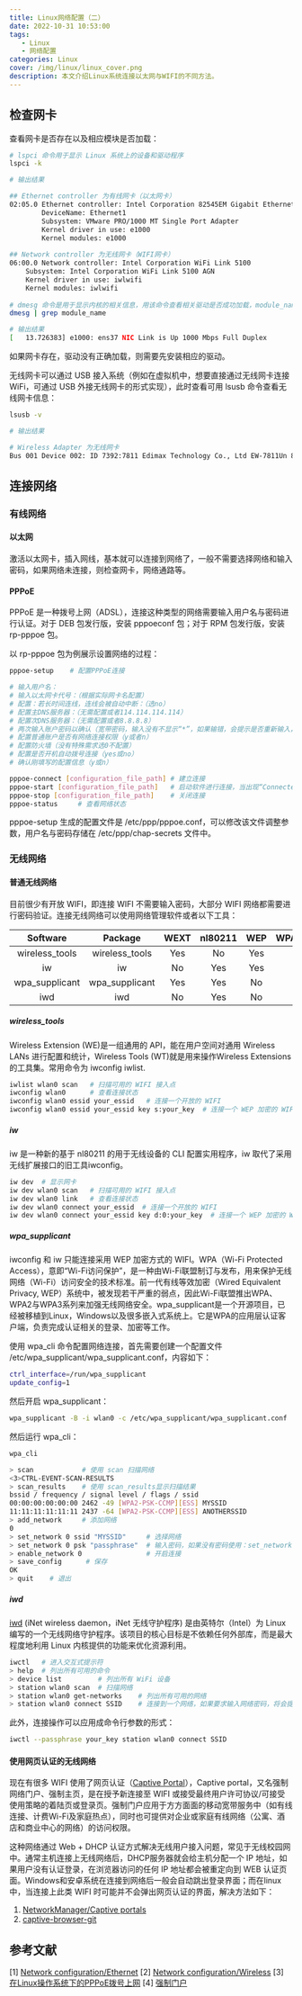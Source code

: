 ```yaml
---
title: Linux网络配置（二）
date: 2022-10-31 10:53:00
tags: 
   - Linux
   - 网络配置
categories: Linux
cover: /img/linux/linux_cover.png
description: 本文介绍Linux系统连接以太网与WIFI的不同方法。
---
```

## 检查网卡

查看网卡是否存在以及相应模块是否加载：

```bash
# lspci 命令用于显示 Linux 系统上的设备和驱动程序
lspci -k

# 输出结果

## Ethernet controller 为有线网卡（以太网卡）
02:05.0 Ethernet controller: Intel Corporation 82545EM Gigabit Ethernet Controller (Copper) (rev 01)
        DeviceName: Ethernet1
        Subsystem: VMware PRO/1000 MT Single Port Adapter
        Kernel driver in use: e1000
        Kernel modules: e1000
        
## Network controller 为无线网卡（WIFI网卡）
06:00.0 Network controller: Intel Corporation WiFi Link 5100
	Subsystem: Intel Corporation WiFi Link 5100 AGN
	Kernel driver in use: iwlwifi
	Kernel modules: iwlwifi
	
# dmesg 命令是用于显示内核的相关信息，用该命令查看相关驱动是否成功加载，module_name 为上述命令输出的模块名
dmesg | grep module_name 

# 输出结果
[   13.726383] e1000: ens37 NIC Link is Up 1000 Mbps Full Duplex
```

如果网卡存在，驱动没有正确加载，则需要先安装相应的驱动。

无线网卡可以通过 USB 接入系统（例如在虚拟机中，想要直接通过无线网卡连接 WiFi，可通过 USB 外接无线网卡的形式实现），此时查看可用 lsusb 命令查看无线网卡信息：

```bash
lsusb -v

# 输出结果

# Wireless Adapter 为无线网卡
Bus 001 Device 002: ID 7392:7811 Edimax Technology Co., Ltd EW-7811Un 802.11n Wireless Adapter [Realtek RTL8188CUS]
```

## 连接网络

### 有线网络

#### 以太网

激活以太网卡，插入网线，基本就可以连接到网络了，一般不需要选择网络和输入密码，如果网络未连接，则检查网卡，网络通路等。

#### PPPoE

PPPoE 是一种拨号上网（ADSL），连接这种类型的网络需要输入用户名与密码进行认证。对于 DEB 包发行版，安装 pppoeconf 包；对于 RPM 包发行版，安装 rp-pppoe 包。

以 rp-pppoe 包为例展示设置网络的过程：

```bash
pppoe-setup    # 配置PPPoE连接

# 输入用户名：
# 输入以太网卡代号：（根据实际网卡名配置）
# 配置：若长时间连线，连线会被自动中断：（选no）
# 配置主DNS服务器：（无需配置或者114.114.114.114）
# 配置次DNS服务器：（无需配置或者8.8.8.8）
# 两次输入账户密码以确认（宽带密码，输入没有不显示“*”，如果输错，会提示是否重新输入，选择y）
# 配置普通账户是否有网络连接权限（y或者n）
# 配置防火墙（没有特殊需求选0不配置）
# 配置是否开机自动拨号连接（yes或no）
# 确认刚填写的配置信息（y或n）

pppoe-connect [configuration_file_path] # 建立连接
pppoe-start [configuration_file_path]   # 启动软件进行连接，当出现“Connected”就表示连接成功了
pppoe-stop [configuration_file_path]    # 关闭连接
pppoe-status     # 查看网络状态
```

pppoe-setup 生成的配置文件是 /etc/ppp/pppoe.conf，可以修改该文件调整参数，用户名与密码存储在 /etc/ppp/chap-secrets 文件中。

### 无线网络

#### 普通无线网络

目前很少有开放 WIFI，即连接 WIFI 不需要输入密码，大部分 WIFI 网络都需要进行密码验证。连接无线网络可以使用网络管理软件或者以下工具：

|    Software    |    Package     | WEXT | nl80211 | WEP  | WPA/WPA2 |
| :------------: | :------------: | :--: | :-----: | :--: | :------: |
| wireless_tools | wireless_tools | Yes  |   No    | Yes  |    No    |
|       iw       |       iw       |  No  |   Yes   | Yes  |    No    |
| wpa_supplicant | wpa_supplicant | Yes  |   Yes   |  No  |   Yes    |
|      iwd       |      iwd       |  No  |   Yes   |  No  |   Yes    |

##### wireless_tools

Wireless Extension (WE)是一组通用的 API，能在用户空间对通用 Wireless LANs 进行配置和统计，Wireless Tools (WT)就是用来操作Wireless Extensions的工具集。常用命令为 iwconfig iwlist.

```bash
iwlist wlan0 scan   # 扫描可用的 WIFI 接入点
iwconfig wlan0      # 查看连接状态
iwconfig wlan0 essid your_essid   # 连接一个开放的 WIFI
iwconfig wlan0 essid your_essid key s:your_key  # 连接一个 WEP 加密的 WIFI，密码为 ASCII 格式
```

#####  iw

iw 是一种新的基于 nl80211 的用于无线设备的 CLI 配置实用程序，iw 取代了采用无线扩展接口的旧工具iwconfig。

```bash
iw dev  # 显示网卡
iw dev wlan0 scan   # 扫描可用的 WIFI 接入点
iw dev wlan0 link   # 查看连接状态
iw dev wlan0 connect your_essid  # 连接一个开放的 WIFI
iw dev wlan0 connect your_essid key d:0:your_key  # 连接一个 WEP 加密的 WIFI，密码为 ASCII 格式，d：default，0：表示第0个密码
```

##### wpa_supplicant

iwconfig 和 iw 只能连接采用 WEP 加密方式的 WIFI。WPA（Wi-Fi Protected Access），意即“Wi-Fi访问保护”，是一种由Wi-Fi联盟制订与发布，用来保护无线网络（Wi-Fi）访问安全的技术标准。前一代有线等效加密（Wired Equivalent Privacy, WEP）系统中，被发现若干严重的弱点，因此Wi-Fi联盟推出WPA、WPA2与WPA3系列来加强无线网络安全。wpa_supplicant是一个开源项目，已经被移植到Linux，Windows以及很多嵌入式系统上。它是WPA的应用层认证客户端，负责完成认证相关的登录、加密等工作。

使用 wpa_cli 命令配置网络连接，首先需要创建一个配置文件 /etc/wpa_supplicant/wpa_supplicant.conf，内容如下：

```bash
ctrl_interface=/run/wpa_supplicant
update_config=1
```

然后开启 wpa_supplicant：

```bash
wpa_supplicant -B -i wlan0 -c /etc/wpa_supplicant/wpa_supplicant.conf
```

然后运行 wpa_cli：

```bash
wpa_cli

> scan            # 使用 scan 扫描网络
<3>CTRL-EVENT-SCAN-RESULTS
> scan_results    # 使用 scan_results显示扫描结果
bssid / frequency / signal level / flags / ssid
00:00:00:00:00:00 2462 -49 [WPA2-PSK-CCMP][ESS] MYSSID
11:11:11:11:11:11 2437 -64 [WPA2-PSK-CCMP][ESS] ANOTHERSSID
> add_network     # 添加网络
0
> set_network 0 ssid "MYSSID"     # 选择网络
> set_network 0 psk "passphrase"  # 输入密码，如果没有密码使用：set_network 0 key_mgmt NONE
> enable_network 0                # 开启连接
> save_config      # 保存
OK
> quit    # 退出
```

##### iwd

[iwd](https://iwd.wiki.kernel.org/) (iNet wireless daemon，iNet 无线守护程序) 是由英特尔（Intel）为 Linux 编写的一个无线网络守护程序。该项目的核心目标是不依赖任何外部库，而是最大程度地利用 Linux 内核提供的功能来优化资源利用。

```bash
iwctl   # 进入交互式提示符
> help  # 列出所有可用的命令
> device list         # 列出所有 WiFi 设备
> station wlan0 scan  # 扫描网络
> station wlan0 get-networks    # 列出所有可用的网络
> station wlan0 connect SSID    # 连接到一个网络，如果要求输入网络密码，将会提示用户输入
```

此外，连接操作可以应用成命令行参数的形式：

```bash
iwctl --passphrase your_key station wlan0 connect SSID
```

#### 使用网页认证的无线网络

现在有很多 WIFI 使用了网页认证（[Captive Portal](https://link.zhihu.com/?target=https%3A//www.wikiwand.com/en/Captive_portal)），Captive portal，又名强制网络门户、强制主页，是在授予新连接至 WIFI 或接受最终用户许可协议/可接受使用策略的着陆页或登录页。强制门户应用于方方面面的移动宽带服务中（如有线连接、计费Wi-Fi及家庭热点），同时也可提供对企业或家庭有线网络（公寓、酒店和商业中心的网络）的访问权限。

这种网络通过 Web + DHCP 认证方式解决无线用户接入问题，常见于无线校园网中。通常主机连接上无线网络后，DHCP服务器就会给主机分配一个 IP 地址，如果用户没有认证登录，在浏览器访问的任何 IP 地址都会被重定向到 WEB 认证页面。Windows和安卓系统在连接到网络后一般会自动跳出登录界面；而在linux中，当连接上此类 WIFI 时可能并不会弹出网页认证的界面，解决方法如下：

1. [NetworkManager/Captive portals](https://wiki.archlinux.org/title/NetworkManager#Captive_portals)
2. [captive-browser-git](https://github.com/FiloSottile/captive-browser)

## 参考文献

[1] [Network configuration/Ethernet](https://wiki.archlinux.org/title/Network_configuration/Ethernet)
[2] [Network configuration/Wireless](https://wiki.archlinux.org/title/Network_configuration/Wireless)
[3] [在Linux操作系统下的PPPoE拨号上网](https://blog.csdn.net/qq_26733603/article/details/109682400)
[4] [强制门户](https://zh.m.wikipedia.org/zh-hans/%E5%BC%BA%E5%88%B6%E9%97%A8%E6%88%B7)